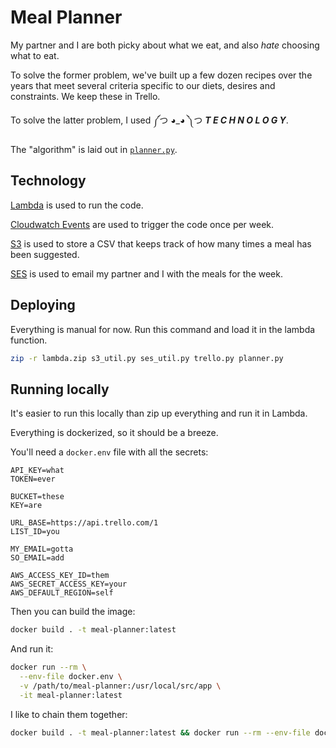 # Meal Planner

My partner and I are both picky about what we eat, and also *hate* choosing what to eat.

To solve the former problem, we've built up a few dozen recipes over the years that meet several criteria specific to our diets, desires and constraints. We keep these in Trello.

To solve the latter problem, I used ༼つ ◕_◕ ༽つ ***T E C H N O L O G Y***.

The "algorithm" is laid out in [`planner.py`](./planner.py).

## Technology

[Lambda](https://aws.amazon.com/lambda/) is used to run the code.

[Cloudwatch Events](https://docs.aws.amazon.com/AmazonCloudWatch/latest/events/WhatIsCloudWatchEvents.html) are used to trigger the code once per week.

[S3](https://aws.amazon.com/s3/) is used to store a CSV that keeps track of how many times a meal has been suggested.

[SES](https://aws.amazon.com/ses/) is used to email my partner and I with the meals for the week.

## Deploying

Everything is manual for now. Run this command and load it in the lambda function.

```bash
zip -r lambda.zip s3_util.py ses_util.py trello.py planner.py
```

## Running locally

It's easier to run this locally than zip up everything and run it in Lambda.

Everything is dockerized, so it should be a breeze.

You'll need a `docker.env` file with all the secrets:

```
API_KEY=what
TOKEN=ever

BUCKET=these
KEY=are

URL_BASE=https://api.trello.com/1
LIST_ID=you

MY_EMAIL=gotta
SO_EMAIL=add

AWS_ACCESS_KEY_ID=them
AWS_SECRET_ACCESS_KEY=your
AWS_DEFAULT_REGION=self
```

Then you can build the image:

```bash
docker build . -t meal-planner:latest
```

And run it:

```bash
docker run --rm \
  --env-file docker.env \
  -v /path/to/meal-planner:/usr/local/src/app \
  -it meal-planner:latest
```

I like to chain them together:

```bash
docker build . -t meal-planner:latest && docker run --rm --env-file docker.env -v /path/to/meal-planner:/usr/local/src/app -it meal-planner:latest
```
